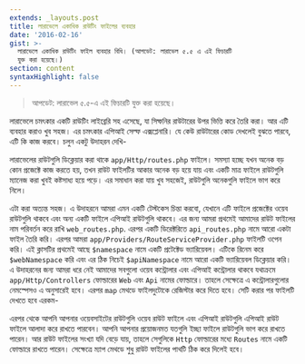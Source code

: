 ```yaml
---
extends: _layouts.post
title: লারাভেলে একাধিক রাউটিং ফাইলের ব্যবহার
date: '2016-02-16'
gist: >-
  লারাভেলে একাধিক রাউটিং ফাইল ব্যবহার বিধি। (আপডেট: লারাভেল ৫.৫ এ এই ফিচারটি
  যুক্ত করা হয়েছে।)
section: content
syntaxHighlight: false
---
```


> আপডেট: লারাভেল ৫.৫-এ এই ফিচারটি যুক্ত করা হয়েছে।

লারাভেলে চমৎকার একটি রাউটিং লাইব্রেরি সহ এসেছে, যা সিম্ফনির রাউটারের উপর ভিত্তি করে তৈরি করা। আর এটি ব্যবহার করাও খুব সহজ। এর চমৎকার এপিআই সেল্ফ এক্সপ্লেনারি। যে কেউ রাউটারের কোড দেখলেই বুঝতে পারবে, এটি কি কাজ করবে। চলুন একটু উদাহরন দেখি-

<script src="https://gist.github.com/milon/71894ae3390ad2375f28.js">
</script>

লারাভেলের রাউটগুলি ডিক্লেয়ার করা থাকে `app/Http/routes.php` ফাইলে। সমস্যা হচ্ছে যখন অনেক বড় কোন প্রজেক্টে কাজ করতে হয়, তখন রাউট ফাইলটির আকার অনেক বড় হয়ে যায় এবং একটি মাত্র ফাইলে রাউটগুলি ম্যানেজ করা খুবই কষ্টসাধ্য হয়ে পড়ে। এর সমাধান করা যায় খুব সহজেই, রাউটগুলি অনেকগুলি ফাইলে ভাগ করে নিলে।

এটা করা অত্যন্ত সহজ। এ উদাহরনে আমরা এমন একটি টেস্টকেস চিন্তা করবো, যেখানে এটি ফাইলে প্রজেক্টের ওয়েব রাউটগুলি থাকবে এবং অন্য একটি ফাইলে এপিআই রাউটগুলি থাকবে। এর জন্য আমরা প্রথমেই আমাদের রাউট ফাইলের নাম পরিবর্তন করে রাখি `web_routes.php`. এরপর একটি ডিরেক্টরিতে `api_routes.php` নামে আরো একটা ফাইল তৈরি করি। এরপর আমরা `app/Providers/RouteServiceProvider.php` ফাইলটি ওপেন করি। এই ক্লাসটির প্রথমেই আছে `$namespace` নামে একটি প্রটেক্টেড ভ্যারিয়েবল। এটিকে রিনেম করে `$webNamespace` করি এবং এর ঠিক নিচেই `$apiNamespace` নামে আরো একটি ভ্যারিয়েবল ডিক্লেয়ার করি। এ উদাহরনের জন্য আমরা ধরে নেই আমাদের সবগুলো ওয়েব কন্ট্রোলার এবং এপিআই কন্ট্রোলার থাকবে যথাক্রমে `app/Http/Controllers` ফোল্ডারের `Web` এবং `Api` নামের ফোল্ডারে। তাহলে সেক্ষেত্রে এ কন্ট্রোলারগুলোর নেমস্পেসও এ অনুসারেই হবে। এরপর `map` মেথডে ফাইলদুটোকে রেজিস্টার করে দিতে হবে। সেটি করার পর ফাইলটি দেখতে হবে এরকম-

<script src="https://gist.github.com/milon/d3ff4faf93f521439c9f.js">
</script>

এরপর থেকে আপনি আপনার ওয়েবসাইটের রাউটগুলি ওয়েব রাউট ফাইলে এবং এপিআই রাউটগুলি এপিআই রাউট ফাইলে আলাদা করে রাখতে পারবেন। আপনি আপনার প্রয়োজনমত যতগুলি ইচ্ছা ফাইলে রাউটগুলি ভাগ করে রাখতে পারেন। আর রাউট ফাইলের সংখ্যা যদি বেড়ে যায়, তাহলে সেগুলিকে `Http` ফোল্ডারের মধ্যে `Routes` নামে একটি ফোল্ডারে রাখতে পারেন। সেক্ষেত্রে ম্যাপ মেথডে শুধু রাউট ফাইলের পাথটি ঠিক করে দিলেই হবে।

